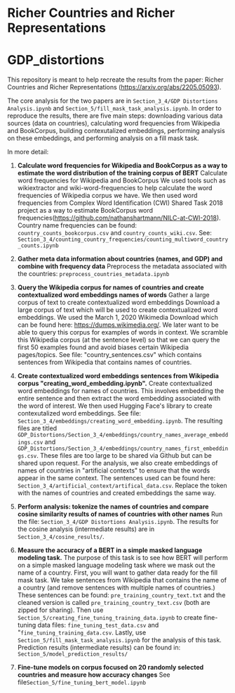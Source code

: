 # Richer Countries and Richer Representations

# GDP_distortions
This repository is meant to help recreate the results from the paper: Richer Countries and Richer Representations (https://arxiv.org/abs/2205.05093).

The core analysis for the two papers are in ```Section_3_4/GDP Distortions Analysis.ipynb``` and ```Section_5/fill_mask_task_analysis.ipynb```. In order to reproduce the results, there are five main steps: downloading various data sources (data on countries), calculating word frequencies from Wikipedia and BookCorpus, building contexutalized embeddings, performing analysis on these embeddings, and performing analysis on a fill mask task.


In more detail:

1. **Calculate word frequencies for Wikipedia and BookCorpus as a way to estimate the word distribution of the training corpus of BERT**
Calculate word frequencies for Wikipedia and BookCorpus We used tools such as wikiextractor and wiki-word-frequencies to help calculate the word frequencies of Wikipedia corpus we have. We then used word frequencies from Complex Word Identification (CWI) Shared Task 2018 project as a way to estimate BookCorpus word frequencies(https://github.com/nathanshartmann/NILC-at-CWI-2018). Country name frequencies can be found: ```country_counts_bookcorpus.csv``` and ```country_counts_wiki.csv```. See: ```Section_3_4/counting_country_frequencies/counting_multiword_country_counts.ipynb```

2. **Gather meta data information about countries (names, and GDP) and combine with frequency data**
Preprocess the metadata associated with the countries: ```preprocess_countries_metadata.ipynb```

3. **Query the Wikipedia corpus for names of countries and create contextualized word embeddings names of words**
Gather a large corpus of text to create contextualized word embeddings Download a large corpus of text which will be used to create contextualized word embeddings. We used the March 1, 2020 Wikimedia Download which can be found here: https://dumps.wikimedia.org/. We later want to be able to query this corpus for examples of words in context. We scramble this Wikipedia corpus (at the sentence level) so that we can query the first 50 examples found and avoid biases certain Wikipedia pages/topics. See file: "country_sentences.csv" which contains sentences from Wikipedia that contains names of countries. 

4. **Create contextualized word embeddings sentences from Wikipedia corpus "creating_word_embedding.ipynb".**
Create contextualized word embeddings for names of countries. This involves embedding the entire sentence and then extract the word embedding associated with the word of interest. We then used Hugging Face's library to create contexutalized word embeddings. See file: ```Section_3_4/embeddings/creating_word_embedding.ipynb```. The resulting files are titled ```GDP_Distortions/Section_3_4/embeddings/country_names_average_embeddings.csv``` and ```GDP_Distortions/Section_3_4/embeddings/country_names_first_embeddings.csv```. These files are too large to be shared via Github but can be shared upon request. For the analysis, we also create embeddings of names of countries in "artificial contexts" to ensure that the words appear in the same context. The sentences used can be found here: ```Section_3_4/artificial_context/artifical_data.csv```. Replace the token with the names of countries and created embeddings the same way.

5. **Perform analysis: tokenize the names of countries and compare cosine similarity results of names of countries with other names**
Run the file: ```Section_3_4/GDP Distortions Analysis.ipynb```. The results for the cosine analysis (intermediate results) are in ```Section_3_4/cosine_results/```. 

6. **Measure the accuracy of a BERT in a simple masked language modeling task.**
The purpose of this task is to see how BERT will perform on a simple masked language modeling task where we mask out the name of a country.  First, you will want to gather data ready for the fill mask task. We take sentences from Wikipedia that contains the name of a country (and remove sentences with multiple names of countries.) These sentences can be found: ```pre_training_country_text.txt``` and the cleaned version is called ```pre_training_country_text.csv``` (both are zipped for sharing).  Then use ```Section_5/creating_fine_tuning_training_data.ipynb``` to create fine-tuning data files: ```fine_tuning_test_data.csv``` and "```fine_tuning_training_data.csv```. Lastly, use ```Section_5/fill_mask_task_analysis.ipynb``` for the analysis of this task. Prediction results (intermediate results) can be found in: ```Section_5/model_prediction_results/```

7. **Fine-tune models on corpus focused on 20 randomly selected countries and measure how accuracy changes**
See file```Section_5/fine_tuning_bert_model.ipynb```



